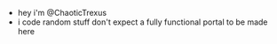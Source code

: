 - hey i'm @ChaoticTrexus
- i code random stuff don't expect a fully functional portal to be made here
<!---
hehe
--->
